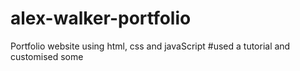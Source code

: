 # alex-walker-portfolio
Portfolio website using html, css and javaScript
#used a tutorial and customised some


